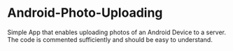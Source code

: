 # Android-Photo-Uploading
Simple App that enables uploading photos of an Android Device to a server. The code is commented sufficiently and should be easy to understand. 
